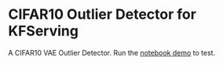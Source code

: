 # CIFAR10 Outlier Detector for KFServing

A CIFAR10 VAE Outlier Detector. Run the [notebook demo](cifar10_outlier.ipynb) to test.

